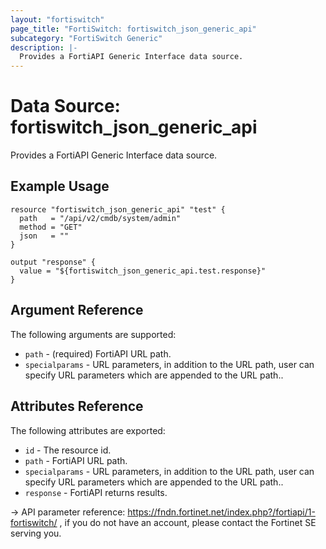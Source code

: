 ```yaml
---
layout: "fortiswitch"
page_title: "FortiSwitch: fortiswitch_json_generic_api"
subcategory: "FortiSwitch Generic"
description: |-
  Provides a FortiAPI Generic Interface data source.
---
```


# Data Source: fortiswitch_json_generic_api
Provides a FortiAPI Generic Interface data source.

## Example Usage
```hcl
resource "fortiswitch_json_generic_api" "test" {
  path   = "/api/v2/cmdb/system/admin"
  method = "GET"
  json   = ""
}

output "response" {
  value = "${fortiswitch_json_generic_api.test.response}"
}
```

## Argument Reference
The following arguments are supported:

* `path` - (required) FortiAPI URL path.
* `specialparams` - URL parameters, in addition to the URL path, user can specify URL parameters which are appended to the URL path..

## Attributes Reference
The following attributes are exported:

* `id` - The resource id.
* `path` - FortiAPI URL path.
* `specialparams` - URL parameters, in addition to the URL path, user can specify URL parameters which are appended to the URL path..
* `response` - FortiAPI returns results.

-> API parameter reference: https://fndn.fortinet.net/index.php?/fortiapi/1-fortiswitch/ , if you do not have an account, please contact the Fortinet SE serving you.
